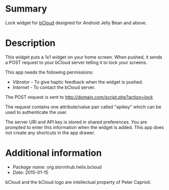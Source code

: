 Summary
=======

Lock widget for [bCloud](https://github.com/petcap/bCloud) designed for Android Jelly Bean and above. 

Description
===========

This widget puts a 1x1 widget on your home screen. When pushed, it sends a POST request
to your bCloud server telling it to lock your screens.

This app needs the following permissions:

- *Vibrator* - To give haptic feedback when the widget is pushed.
- *Internet* - To contact the bCloud server.

The POST request is sent to http://domain.com/script.php?action=lock

The request contains one attribute/value pair called "apikey" which can be
used to authenticate the user.

The server URI and API key is stored in shared preferences. You are prompted
to enter this information when the widget is added. This app does not create
any shortcuts in the app drawer.

Additional information
======================

- *Package name*: org.stormhub.helix.bcloud
- *Date*: 2015-01-15

bCloud and the bCloud logo are intellectual property of Peter Caprioli.
